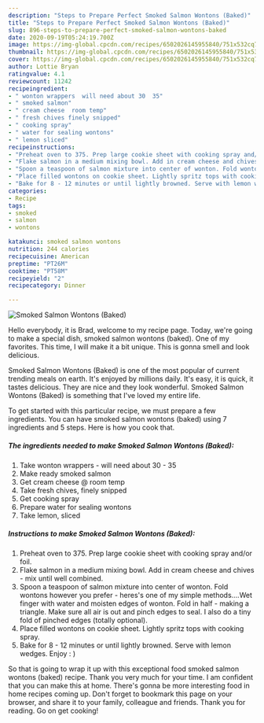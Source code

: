 ```yaml
---
description: "Steps to Prepare Perfect Smoked Salmon Wontons (Baked)"
title: "Steps to Prepare Perfect Smoked Salmon Wontons (Baked)"
slug: 896-steps-to-prepare-perfect-smoked-salmon-wontons-baked
date: 2020-09-19T05:24:19.700Z
image: https://img-global.cpcdn.com/recipes/6502026145955840/751x532cq70/smoked-salmon-wontons-baked-recipe-main-photo.jpg
thumbnail: https://img-global.cpcdn.com/recipes/6502026145955840/751x532cq70/smoked-salmon-wontons-baked-recipe-main-photo.jpg
cover: https://img-global.cpcdn.com/recipes/6502026145955840/751x532cq70/smoked-salmon-wontons-baked-recipe-main-photo.jpg
author: Lottie Bryan
ratingvalue: 4.1
reviewcount: 11242
recipeingredient:
- " wonton wrappers  will need about 30  35"
- " smoked salmon"
- " cream cheese  room temp"
- " fresh chives finely snipped"
- " cooking spray"
- " water for sealing wontons"
- " lemon sliced"
recipeinstructions:
- "Preheat oven to 375. Prep large cookie sheet with cooking spray and/or foil."
- "Flake salmon in a medium mixing bowl. Add in cream cheese and chives - mix until well combined."
- "Spoon a teaspoon of salmon mixture into center of wonton. Fold wontons however you prefer - heres&#39;s one of my simple methods....Wet finger with water and moisten edges of wonton. Fold in half - making a triangle. Make sure all air is out and pinch edges to seal. I also do a tiny fold of pinched edges (totally optional)."
- "Place filled wontons on cookie sheet. Lightly spritz tops with cooking spray."
- "Bake for 8 - 12 minutes or until lightly browned. Serve with lemon wedges. Enjoy : )"
categories:
- Recipe
tags:
- smoked
- salmon
- wontons

katakunci: smoked salmon wontons 
nutrition: 244 calories
recipecuisine: American
preptime: "PT26M"
cooktime: "PT58M"
recipeyield: "2"
recipecategory: Dinner

---
```



![Smoked Salmon Wontons (Baked)](https://img-global.cpcdn.com/recipes/6502026145955840/751x532cq70/smoked-salmon-wontons-baked-recipe-main-photo.jpg)

Hello everybody, it is Brad, welcome to my recipe page. Today, we're going to make a special dish, smoked salmon wontons (baked). One of my favorites. This time, I will make it a bit unique. This is gonna smell and look delicious.

Smoked Salmon Wontons (Baked) is one of the most popular of current trending meals on earth. It's enjoyed by millions daily. It's easy, it is quick, it tastes delicious. They are nice and they look wonderful. Smoked Salmon Wontons (Baked) is something that I've loved my entire life.




To get started with this particular recipe, we must prepare a few ingredients. You can have smoked salmon wontons (baked) using 7 ingredients and 5 steps. Here is how you cook that.

<!--inarticleads1-->

##### The ingredients needed to make Smoked Salmon Wontons (Baked):

1. Take  wonton wrappers - will need about 30 - 35
1. Make ready  smoked salmon
1. Get  cream cheese @ room temp
1. Take  fresh chives, finely snipped
1. Get  cooking spray
1. Prepare  water for sealing wontons
1. Take  lemon, sliced




<!--inarticleads2-->

##### Instructions to make Smoked Salmon Wontons (Baked):

1. Preheat oven to 375. Prep large cookie sheet with cooking spray and/or foil.
1. Flake salmon in a medium mixing bowl. Add in cream cheese and chives - mix until well combined.
1. Spoon a teaspoon of salmon mixture into center of wonton. Fold wontons however you prefer - heres&#39;s one of my simple methods....Wet finger with water and moisten edges of wonton. Fold in half - making a triangle. Make sure all air is out and pinch edges to seal. I also do a tiny fold of pinched edges (totally optional).
1. Place filled wontons on cookie sheet. Lightly spritz tops with cooking spray.
1. Bake for 8 - 12 minutes or until lightly browned. Serve with lemon wedges. Enjoy : )




So that is going to wrap it up with this exceptional food smoked salmon wontons (baked) recipe. Thank you very much for your time. I am confident that you can make this at home. There's gonna be more interesting food in home recipes coming up. Don't forget to bookmark this page on your browser, and share it to your family, colleague and friends. Thank you for reading. Go on get cooking!
